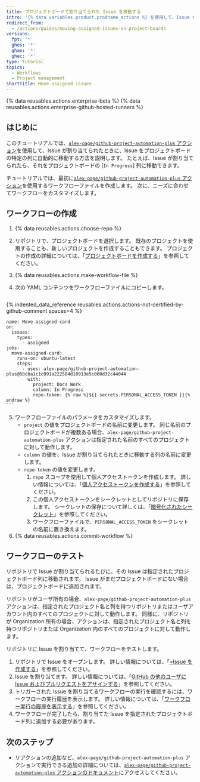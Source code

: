 ```yaml
---
title: プロジェクトボードで割り当てられた Issue を移動する
intro: '{% data variables.product.prodname_actions %} を使用して、Issue が割り当てられたときに、プロジェクトボードの特定の列に Issue を自動的に移動できます。'
redirect_from:
  - /actions/guides/moving-assigned-issues-on-project-boards
versions:
  fpt: '*'
  ghes: '*'
  ghae: '*'
  ghec: '*'
type: tutorial
topics:
  - Workflows
  - Project management
shortTitle: Move assigned issues
---
```


{% data reusables.actions.enterprise-beta %}
{% data reusables.actions.enterprise-github-hosted-runners %}

## はじめに

このチュートリアルでは、[`alex-page/github-project-automation-plus` アクション](https://github.com/marketplace/actions/github-project-automation)を使用して、Issue が割り当てられたときに、Issue をプロジェクトボードの特定の列に自動的に移動する方法を説明します。 たとえば、Issue が割り当てられたら、それをプロジェクトボードの [`In Progress`] 列に移動できます。

チュートリアルでは、最初に[`alex-page/github-project-automation-plus` アクション](https://github.com/marketplace/actions/github-project-automation)を使用するワークフローファイルを作成します。 次に、ニーズに合わせてワークフローをカスタマイズします。

## ワークフローの作成

1. {% data reusables.actions.choose-repo %}
2. リポジトリで、プロジェクトボードを選択します。 既存のプロジェクトを使用することも、新しいプロジェクトを作成することもできます。 プロジェクトの作成の詳細については、「[プロジェクトボードを作成する](/github/managing-your-work-on-github/creating-a-project-board)」を参照してください。
3. {% data reusables.actions.make-workflow-file %}
4. 次の YAML コンテンツをワークフローファイルにコピーします。

    ```yaml{:copy}
{% indented_data_reference reusables.actions.actions-not-certified-by-github-comment spaces=4 %}

    name: Move assigned card
    on:
      issues:
        types:
          - assigned
    jobs:
      move-assigned-card:
        runs-on: ubuntu-latest
        steps:
          - uses: alex-page/github-project-automation-plus@5bcba1c1c091a222584d10913e5c060d32c44044
            with:
              project: Docs Work
              column: In Progress
              repo-token: {% raw %}${{ secrets.PERSONAL_ACCESS_TOKEN }}{% endraw %}
    ```

5. ワークフローファイルのパラメータをカスタマイズします。
   - `project` の値をプロジェクトボードの名前に変更します。 同じ名前のプロジェクトボードが複数ある場合、`alex-page/github-project-automation-plus` アクションは指定された名前のすべてのプロジェクトに対して動作します。
   - `column` の値を、Issue が割り当てられたときに移動する列の名前に変更します。
   - `repo-token` の値を変更します。
     1. `repo` スコープを使用して個人アクセストークンを作成します。 詳しい情報については、「[個人アクセストークンを作成する](/github/authenticating-to-github/creating-a-personal-access-token)」を参照してください。
     1. この個人アクセストークンをシークレットとしてリポジトリに保存します。 シークレットの保存について詳しくは、「[暗号化されたシークレット](/actions/reference/encrypted-secrets)」を参照してください。
     1. ワークフローファイルで、`PERSONAL_ACCESS_TOKEN` をシークレットの名前に置き換えます。
6. {% data reusables.actions.commit-workflow %}

## ワークフローのテスト

リポジトリで Issue が割り当てられるたびに、その Issue は指定されたプロジェクトボード列に移動されます。 Issue がまだプロジェクトボードにない場合は、プロジェクトボードに追加されます。

リポジトリがユーザ所有の場合、`alex-page/github-project-automation-plus` アクションは、指定されたプロジェクト名と列を持つリポジトリまたはユーザアカウント内のすべてのプロジェクトに対して動作します。 同様に、リポジトリが Organization 所有の場合、アクションは、指定されたプロジェクト名と列を持つリポジトリまたは Organization 内のすべてのプロジェクトに対して動作します。

リポジトリに Issue を割り当てて、ワークフローをテストします。

1. リポジトリで Issue をオープンします。 詳しい情報については、「[>Issue を作成する](/github/managing-your-work-on-github/creating-an-issue)」を参照してください。
2. Issue を割り当てます。 詳しい情報については、「[GitHub の他のユーザに Issue およびプルリクエストをアサインする](/github/managing-your-work-on-github/assigning-issues-and-pull-requests-to-other-github-users)」を参照してください。
3. トリガーされた Issue を割り当てるワークフローの実行を確認するには、ワークフローの実行履歴を表示します。 詳しい情報については、「[ワークフロー実行の履歴を表示する](/actions/managing-workflow-runs/viewing-workflow-run-history)」を参照してください。
4. ワークフローが完了したら、割り当てた Issue を指定されたプロジェクトボード列に追加する必要があります。

## 次のステップ

- リアクションの追加など、`alex-page/github-project-automation-plus` アクションで実行できる追加の詳細については、[`alex-page/github-project-automation-plus` アクションのドキュメント](https://github.com/marketplace/actions/github-project-automation)にアクセスしてください。

